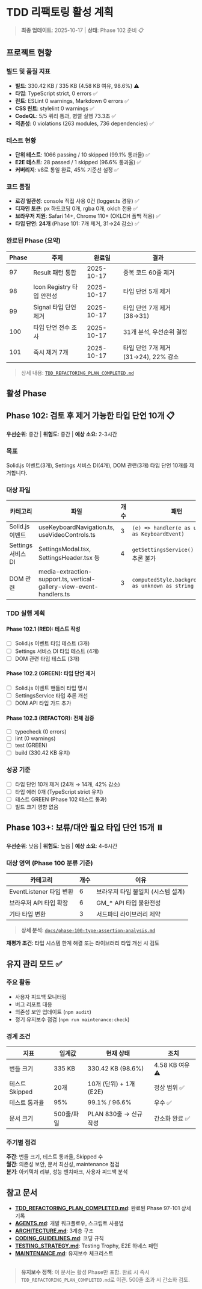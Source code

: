 # TDD 리팩토링 활성 계획

> **최종 업데이트**: 2025-10-17 | **상태**: Phase 102 준비 📋

## 프로젝트 현황

### 빌드 및 품질 지표

- **빌드**: 330.42 KB / 335 KB (4.58 KB 여유, 98.6%) ⚠️
- **타입**: TypeScript strict, 0 errors ✅
- **린트**: ESLint 0 warnings, Markdown 0 errors ✅
- **CSS 린트**: stylelint 0 warnings ✅
- **CodeQL**: 5/5 쿼리 통과, 병렬 실행 73.3초 ✅
- **의존성**: 0 violations (263 modules, 736 dependencies) ✅

### 테스트 현황

- **단위 테스트**: 1066 passing / 10 skipped (99.1% 통과율) ✅
- **E2E 테스트**: 28 passed / 1 skipped (96.6% 통과율) ✅
- **커버리지**: v8로 통일 완료, 45% 기준선 설정 ✅

### 코드 품질

- **로깅 일관성**: console 직접 사용 0건 (logger.ts 경유) ✅
- **디자인 토큰**: px 하드코딩 0개, rgba 0개, oklch 전용 ✅
- **브라우저 지원**: Safari 14+, Chrome 110+ (OKLCH 폴백 적용) ✅
- **타입 단언**: **24개** (Phase 101: 7개 제거, 31→24 감소) ✅

### 완료된 Phase (요약)

| Phase | 주제                      | 완료일     | 결과                                 |
| ----- | ------------------------- | ---------- | ------------------------------------ |
| 97    | Result 패턴 통합          | 2025-10-17 | 중복 코드 60줄 제거                  |
| 98    | Icon Registry 타입 안전성 | 2025-10-17 | 타입 단언 5개 제거                   |
| 99    | Signal 타입 단언 제거     | 2025-10-17 | 타입 단언 7개 제거 (38→31)           |
| 100   | 타입 단언 전수 조사       | 2025-10-17 | 31개 분석, 우선순위 결정             |
| 101   | 즉시 제거 7개             | 2025-10-17 | 타입 단언 7개 제거 (31→24), 22% 감소 |

> 상세 내용:
> [`TDD_REFACTORING_PLAN_COMPLETED.md`](./TDD_REFACTORING_PLAN_COMPLETED.md)

##

## 활성 Phase

## Phase 102: 검토 후 제거 가능한 타입 단언 10개 📋

**우선순위**: 중간 | **위험도**: 중간 | **예상 소요**: 2-3시간

### 목표

Solid.js 이벤트(3개), Settings 서비스 DI(4개), DOM 관련(3개) 타입 단언 10개를
제거합니다.

### 대상 파일

| 카테고리           | 파일                                                                 | 개수 | 패턴                                                 |
| ------------------ | -------------------------------------------------------------------- | ---- | ---------------------------------------------------- |
| Solid.js 이벤트    | useKeyboardNavigation.ts, useVideoControls.ts                        | 3    | `(e) => handler(e as unknown as KeyboardEvent)`      |
| Settings 서비스 DI | SettingsModal.tsx, SettingsHeader.tsx 등                             | 4    | `getSettingsService()` 반환 타입 추론 불가           |
| DOM 관련           | media-extraction-support.ts, vertical-gallery-view-event-handlers.ts | 3    | `computedStyle.backgroundImage as unknown as string` |

### TDD 실행 계획

#### Phase 102.1 (RED): 테스트 작성

- [ ] Solid.js 이벤트 타입 테스트 (3개)
- [ ] Settings 서비스 DI 타입 테스트 (4개)
- [ ] DOM 관련 타입 테스트 (3개)

#### Phase 102.2 (GREEN): 타입 단언 제거

- [ ] Solid.js 이벤트 핸들러 타입 명시
- [ ] SettingsService 타입 추론 개선
- [ ] DOM API 타입 가드 추가

#### Phase 102.3 (REFACTOR): 전체 검증

- [ ] typecheck (0 errors)
- [ ] lint (0 warnings)
- [ ] test (GREEN)
- [ ] build (330.42 KB 유지)

### 성공 기준

- [ ] 타입 단언 10개 제거 (24개 → 14개, 42% 감소)
- [ ] 타입 에러 0개 (TypeScript strict 유지)
- [ ] 테스트 GREEN (Phase 102 테스트 통과)
- [ ] 빌드 크기 영향 없음

##

## Phase 103+: 보류/대안 필요 타입 단언 15개 ⏸️

**우선순위**: 낮음 | **위험도**: 높음 | **예상 소요**: 4-6시간

### 대상 영역 (Phase 100 분류 기준)

| 카테고리                | 개수 | 이유                               |
| ----------------------- | ---- | ---------------------------------- |
| EventListener 타입 변환 | 6    | 브라우저 타입 불일치 (시스템 설계) |
| 브라우저 API 타입 확장  | 6    | GM\_\* API 타입 불완전성           |
| 기타 타입 변환          | 3    | 서드파티 라이브러리 제약           |

> **상세 분석**:
> [`docs/phase-100-type-assertion-analysis.md`](./phase-100-type-assertion-analysis.md)

**재평가 조건**: 타입 시스템 한계 해결 또는 라이브러리 타입 개선 시 검토

##

## 유지 관리 모드 ✅

### 주요 활동

- 사용자 피드백 모니터링
- 버그 리포트 대응
- 의존성 보안 업데이트 (`npm audit`)
- 정기 유지보수 점검 (`npm run maintenance:check`)

### 경계 조건

| 지표           | 임계값     | 현재 상태               | 조치            |
| -------------- | ---------- | ----------------------- | --------------- |
| 번들 크기      | 335 KB     | 330.42 KB (98.6%)       | 4.58 KB 여유 ⚠️ |
| 테스트 Skipped | 20개       | 10개 (단위) + 1개 (E2E) | 정상 범위 ✅    |
| 테스트 통과율  | 95%        | 99.1% / 96.6%           | 우수 ✅         |
| 문서 크기      | 500줄/파일 | PLAN 830줄 → 신규 작성  | 간소화 완료 ✅  |

### 주기별 점검

**주간**: 번들 크기, 테스트 통과율, Skipped 수  
**월간**: 의존성 보안, 문서 최신성, maintenance 점검  
**분기**: 아키텍처 리뷰, 성능 벤치마크, 사용자 피드백 분석

##

## 참고 문서

- **[TDD_REFACTORING_PLAN_COMPLETED.md](./TDD_REFACTORING_PLAN_COMPLETED.md)**:
  완료된 Phase 97-101 상세 기록
- **[AGENTS.md](../AGENTS.md)**: 개발 워크플로우, 스크립트 사용법
- **[ARCHITECTURE.md](./ARCHITECTURE.md)**: 3계층 구조
- **[CODING_GUIDELINES.md](./CODING_GUIDELINES.md)**: 코딩 규칙
- **[TESTING_STRATEGY.md](./TESTING_STRATEGY.md)**: Testing Trophy, E2E 하네스
  패턴
- **[MAINTENANCE.md](./MAINTENANCE.md)**: 유지보수 체크리스트

##

> **유지보수 정책**: 이 문서는 활성 Phase만 포함. 완료 시 즉시
> `TDD_REFACTORING_PLAN_COMPLETED.md`로 이관. 500줄 초과 시 간소화 검토.
